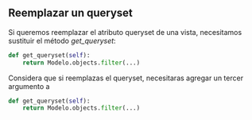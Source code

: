 ## Reemplazar un queryset

Si queremos reemplazar el atributo queryset de una vista, necesitamos sustituir el método *get_queryset*:

``` python
def get_queryset(self):
    return Modelo.objects.filter(...)
```

Considera que si reemplazas el queryset, necesitaras agregar un tercer argumento a 

``` python
def get_queryset(self):
    return Modelo.objects.filter(...)
```